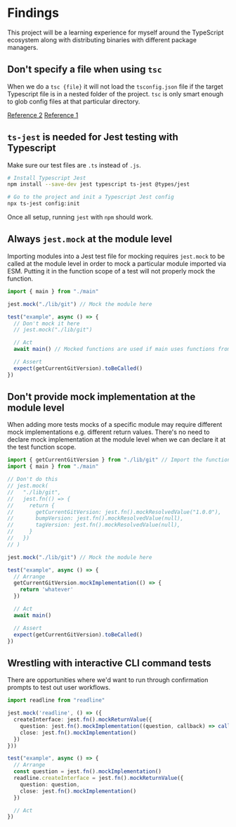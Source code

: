 # Findings

This project will be a learning experience for myself around the TypeScript ecosystem along with distributing binaries with different package managers.

## Don't specify a file when using `tsc`

When we do a `tsc {file}` it will not load the `tsconfig.json` file if the target Typescript file is in a nested folder of the project. `tsc` is only smart enough to glob config files at that particular directory.

[Reference 2](https://stackoverflow.com/a/67619647/7506439)
[Reference 1](https://stackoverflow.com/a/33244030/7506439)

## `ts-jest` is needed for Jest testing with Typescript

Make sure our test files are `.ts` instead of `.js`.

```bash
# Install Typescript Jest
npm install --save-dev jest typescript ts-jest @types/jest

# Go to the project and init a Typescript Jest config
npx ts-jest config:init
```

Once all setup, running `jest` with `npm` should work.

## Always `jest.mock` at the module level

Importing modules into a Jest test file for mocking requires `jest.mock` to be called at the module level in order to mock a particular module imported via ESM. Putting it in the function scope of a test will not properly mock the function.

```ts
import { main } from "./main"

jest.mock("./lib/git") // Mock the module here

test("example", async () => {
  // Don't mock it here
  // jest.mock("./lib/git")

  // Act
  await main() // Mocked functions are used if main uses functions from "./lib/git"

  // Assert
  expect(getCurrentGitVersion).toBeCalled()
})
```

## Don't provide mock implementation at the module level

When adding more tests mocks of a specific module may require different mock implementations e.g. different return values. There's no need to declare mock implementation at the module level when we can declare it at the test function scope.

```ts
import { getCurrentGitVersion } from "./lib/git" // Import the function to mock
import { main } from "./main"

// Don't do this
// jest.mock(
//   "./lib/git",
//   jest.fn(() => {
//     return {
//       getCurrentGitVersion: jest.fn().mockResolvedValue("1.0.0"),
//       bumpVersion: jest.fn().mockResolvedValue(null),
//       tagVersion: jest.fn().mockResolvedValue(null),
//     }
//   })
// )

jest.mock("./lib/git") // Mock the module here

test("example", async () => {
  // Arrange
  getCurrentGitVersion.mockImplementation(() => {
    return 'whatever'
  })

  // Act
  await main()

  // Assert
  expect(getCurrentGitVersion).toBeCalled()
})
```

## Wrestling with interactive CLI command tests

There are opportunities where we'd want to run through confirmation prompts to test out user workflows.

```ts
import readline from "readline"

jest.mock('readline', () => ({
  createInterface: jest.fn().mockReturnValue({
    question: jest.fn().mockImplementation((question, callback) => callback("y")),
    close: jest.fn().mockImplementation()
  })
}))

test("example", async () => {
  // Arrange
  const question = jest.fn().mockImplementation()
  readline.createInterface = jest.fn().mockReturnValue({
    question: question,
    close: jest.fn().mockImplementation()
  })

  // Act
})
```
